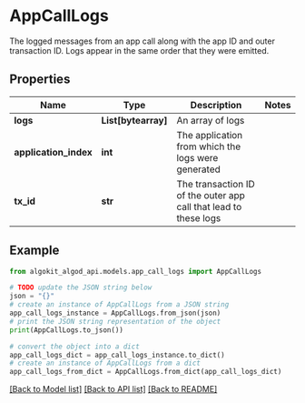 # AppCallLogs

The logged messages from an app call along with the app ID and outer transaction ID. Logs appear in the same order that they were emitted.

## Properties

Name | Type | Description | Notes
------------ | ------------- | ------------- | -------------
**logs** | **List[bytearray]** | An array of logs | 
**application_index** | **int** | The application from which the logs were generated | 
**tx_id** | **str** | The transaction ID of the outer app call that lead to these logs | 

## Example

```python
from algokit_algod_api.models.app_call_logs import AppCallLogs

# TODO update the JSON string below
json = "{}"
# create an instance of AppCallLogs from a JSON string
app_call_logs_instance = AppCallLogs.from_json(json)
# print the JSON string representation of the object
print(AppCallLogs.to_json())

# convert the object into a dict
app_call_logs_dict = app_call_logs_instance.to_dict()
# create an instance of AppCallLogs from a dict
app_call_logs_from_dict = AppCallLogs.from_dict(app_call_logs_dict)
```
[[Back to Model list]](../README.md#documentation-for-models) [[Back to API list]](../README.md#documentation-for-api-endpoints) [[Back to README]](../README.md)


